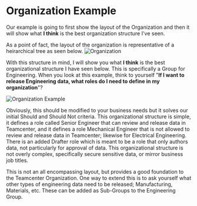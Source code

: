 # Organization Example
Our example is going to first show the layout of the Organization and then it will show what **I think** is the best organization structure I've seen.

As a point of fact, the layout of the organization is representative of a heirarchical tree as seen below.
![Organization](https://github.com/Phoneyboi/dataModelTeamcenter/assets/90519425/317d26a0-5377-4bfa-8167-5d81320b8d2b)

With this structure in mind, I will show you what **I think** is the best organizational structure I have seen below. This is specifically a Group for Engineering. When you look at this example, think to yourself "**If I want to release Engineering data, what roles do I need to define in my organization**"?

![Organization Example](https://github.com/Phoneyboi/dataModelTeamcenter/assets/90519425/775c2a57-d4c8-42cc-bf6a-26e7a515228c)

Obviously, this should be modified to your business needs but it solves our initial Should and Should Not criteria. This organizational structure is simple, it defines a role called Senior Engineer that can review and release data in Teamcenter, and it defines a role Mechanical Engineer that is not allowed to review and release data in Teamcenter; likewise for Electrical Engineering. There is an added Drafter role which is meant to be a role that only authors data, not particularly for approval of data. This organizational structure is not overly complex, specifically secure sensitive data, or mirror business job titles. 

This is not an all encompassing layout, but provides a good foundation to the Teamcenter Organization. One way to extend this is to ask yourself what other types of engineering data need to be released; Manufacturing, Materials, etc. These can be added as Sub-Groups to the Engineering Group. 
